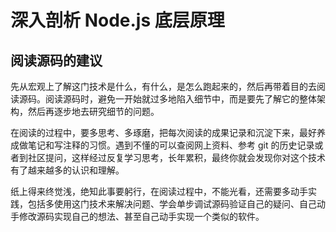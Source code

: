 # 深入剖析 Node.js 底层原理


## 阅读源码的建议


先从宏观上了解这门技术是什么，有什么，是怎么跑起来的，然后再带着目的去阅读源码。阅读源码时，避免一开始就过多地陷入细节中，而是要先了解它的整体架构，然后再逐步地去研究细节的问题。

在阅读的过程中，要多思考、多琢磨，把每次阅读的成果记录和沉淀下来，最好养成做笔记和写注释的习惯。遇到不懂的可以查阅网上资料、参考 git 的历史记录或者到社区提问，这样经过反复学习思考，长年累积，最终你就会发现你对这个技术有了越来越多的认识和理解。

纸上得来终觉浅，绝知此事要躬行，在阅读过程中，不能光看，还需要多动手实践，包括多使用这门技术来解决问题、学会单步调试源码验证自己的疑问、自己动手修改源码实现自己的想法、甚至自己动手实现一个类似的软件。